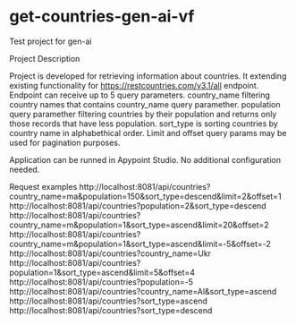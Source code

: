 # get-countries-gen-ai-vf
Test project for gen-ai

Project Description

Project is developed for retrieving information about countries. It extending existing functionality for https://restcountries.com/v3.1/all endpoint. Endpoint can receive up to 5 query parameters. country_name filtering country names that contains country_name query paramether. population query paramether filtering countries by their population and returns only those records that have less population. sort_type is sorting countries by country name in alphabethical order. Limit and offset query params may be used for pagination purposes.

Application can be runned in Apypoint Studio. No additional configuration needed.

Request examples
http://localhost:8081/api/countries?country_name=ma&population=150&sort_type=descend&limit=2&offset=1
http://localhost:8081/api/countries?population=2&sort_type=descend
http://localhost:8081/api/countries?country_name=m&population=1&sort_type=ascend&limit=20&offset=2
http://localhost:8081/api/countries?country_name=m&population=1&sort_type=ascend&limit=-5&offset=-2
http://localhost:8081/api/countries?country_name=Ukr
http://localhost:8081/api/countries?population=1&sort_type=ascend&limit=5&offset=4
http://localhost:8081/api/countries?population=-5
http://localhost:8081/api/countries?country_name=Al&sort_type=ascend
http://localhost:8081/api/countries?sort_type=ascend
http://localhost:8081/api/countries?sort_type=descend
